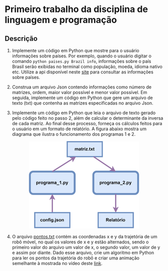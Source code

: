 # Primeiro trabalho da disciplina de linguagem e programação

## Descrição

1)  Implemente um código em Python que mostre para o usuário informações sobre países. Por exemplo, quando o usuário digitar o comando ```python paises.py Brazil info```, informações sobre o país Brasil serão exibidas no terminal como população, moeda, idioma nativo etc. Utilize a api disponível neste [site](https://restcountries.com/) para consultar as informações sobre países.

2) Construa um arquivo Json contendo informações como número de matrizes, ordem, maior valor possível e menor valor possível.  Em seguida, implemente um código em Python que gere um arquivo de texto (txt) que contenha as matrizes especificadas no arquivo Json.

3) Implemente um código em Python que leia o arquivo de texto gerado pelo código feito no passo 2, além de calcular o determinante da inversa de cada matriz. Ao final desse processo, forneça os cálculos feitos para o usuário em um formato de relatório. A figura abaixo mostra um diagrama que ilustra o funcionamento dos programas 1 e 2.

<p align="center">
  <img src="https://github.com/matheusdutra0207/Trabalho-1-ling-prog/blob/main/imagens/prog-1-2.png" width="350" title="prog 1 e 2">
</p>

4) O arquivo [pontos.txt](https://github.com/matheusdutra0207/Trabalho-1-ling-prog/blob/main/arquivos/pontos.txt) contém as coordenadas x e y da trajetória de um robô móvel, no qual os valores de x e y estão alternados, sendo o primeiro valor do arquivo um valor de x, o segundo valor, um valor de y e assim por diante. Dado esse arquivo, crie um algoritmo em Python para ler os pontos da trajetória do robô e criar uma animação semelhante à mostrada no vídeo deste [link](https://drive.google.com/file/d/1RU0ig82-Eht-aZXJTjmxA5kW5VU-i3Yn/view).
